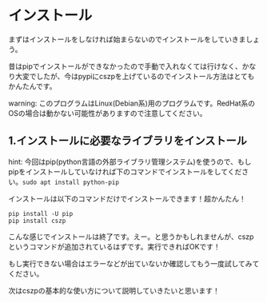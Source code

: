 インストール
======

まずはインストールをしなければ始まらないのでインストールをしていきましょう。  

昔はpipでインストールができなかったので手動で入れなくては行けなく、かなり大変でしたが、今はpypiにcszpを上げているのでインストール方法はとてもかんたんです。

warning: このプログラムはLinux(Debian系)用のプログラムです。RedHat系のOSの場合は動かない可能性がありますので注意してください。

## 1.インストールに必要なライブラリをインストール

hint: 今回はpip(python言語の外部ライブラリ管理システム)を使うので、もしpipをインストールしていなければ下のコマンドでインストールをしてください。```sudo apt install python-pip```

インストールは以下のコマンドだけでインストールできます！超かんたん！

```
pip install -U pip
pip install cszp
```

こんな感じでインストールは終了です。えー。と思うかもしれませんが、cszpというコマンドが追加されているはずです。実行できればOKです！  

もし実行できない場合はエラーなどが出ていないか確認してもう一度試してみてください。  

次はcszpの基本的な使い方について説明していきたいと思います！